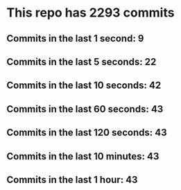 # This repo has 2293 commits

## Commits in the last 1 second: 9
## Commits in the last 5 seconds: 22
## Commits in the last 10 seconds: 42
## Commits in the last 60 seconds: 43
## Commits in the last 120 seconds: 43
## Commits in the last 10 minutes: 43
## Commits in the last 1 hour: 43
